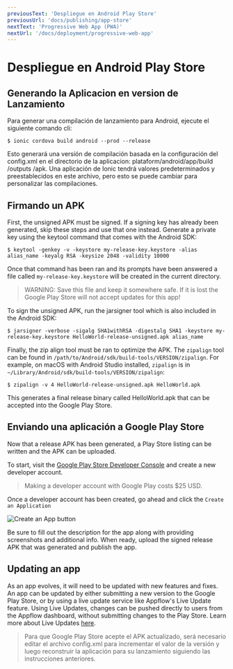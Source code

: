 ```yaml
---
previousText: 'Despliegue en Android Play Store'
previousUrl: 'docs/publishing/app-store'
nextText: 'Progressive Web App (PWA)'
nextUrl: '/docs/deployment/progressive-web-app'
---
```


# Despliegue en Android Play Store


## Generando la Aplicacion en version de Lanzamiento

Para generar una compilación de lanzamiento para Android, ejecute el siguiente comando cli:

```shell
$ ionic cordova build android --prod --release
```

Esto generará una versión de compilación basada en la configuración del config.xml en el directorio de la aplicacion:  plataform/android/app/build /outputs /apk. Una aplicación de Ionic tendrá valores predeterminados y preestablecidos en este archivo, pero esto se puede cambiar para personalizar las compilaciones.

## Firmando un APK

First, the unsigned APK must be signed. If a signing key has already been generated, skip these steps and use that one instead. Generate a private key using the keytool command that comes with the Android SDK:

```shell
$ keytool -genkey -v -keystore my-release-key.keystore -alias alias_name -keyalg RSA -keysize 2048 -validity 10000
```

Once that command has been ran and its prompts have been answered a file called `my-release-key.keystore` will be created in the current directory.

> WARNING: Save this file and keep it somewhere safe. If it is lost the Google Play Store will not accept updates for this app!

To sign the unsigned APK, run the jarsigner tool which is also included in the Android SDK:

```shell
$ jarsigner -verbose -sigalg SHA1withRSA -digestalg SHA1 -keystore my-release-key.keystore HelloWorld-release-unsigned.apk alias_name
```

Finally, the zip align tool must be ran to optimize the APK. The `zipalign` tool can be found in `/path/to/Android/sdk/build-tools/VERSION/zipalign`. For example, on macOS with Android Studio installed, `zipalign` is in `~/Library/Android/sdk/build-tools/VERSION/zipalign`:

```shell
$ zipalign -v 4 HelloWorld-release-unsigned.apk HelloWorld.apk
```

This generates a final release binary called HelloWorld.apk that can be accepted into the Google Play Store.

## Enviando una aplicación a Google Play Store

Now that a release APK has been generated, a Play Store listing can be written and the APK can be uploaded.

To start, visit the [Google Play Store Developer Console](https://play.google.com/apps/publish) and create a new developer account.

> Making a developer account with Google Play costs $25 USD.

Once a developer account has been created, go ahead and click the `Create an Application`

![Create an App button](/docs/assets/img/publishing/newAppGPlay.png)

Be sure to fill out the description for the app along with providing screenshots and additional info. When ready, upload the signed release APK that was generated and publish the app.


## Updating an app

As an app evolves, it will need to be updated with new features and fixes. An app can be updated by either submitting a new version to the Google Play Store, or by using a live update service like Appflow's Live Update feature. Using Live Updates, changes can be pushed directly to users from the Appflow dashboard, without submitting changes to the Play Store. Learn more about Live Updates <a href="https://ionic.io/docs/appflow/deploy/intro" target="_blank">here</a>.

> Para que Google Play Store acepte el APK actualizado, será necesario editar el archivo config.xml para incrementar el valor de la versión y luego reconstruir la aplicación para su lanzamiento siguiendo las instrucciones anteriores.

